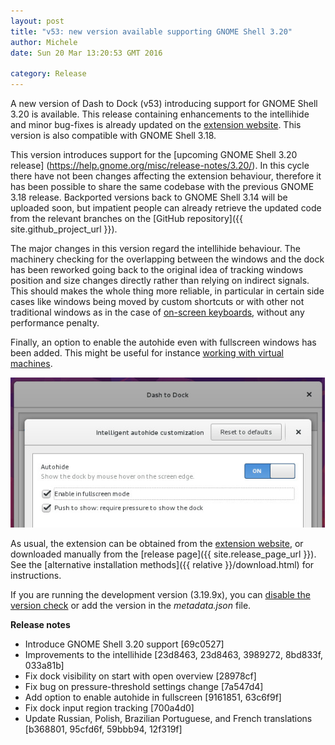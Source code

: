 ```yaml
---
layout: post
title: "v53: new version available supporting GNOME Shell 3.20"
author: Michele
date: Sun 20 Mar 13:20:53 GMT 2016

category: Release
---
```


A new version of Dash to Dock (v53) introducing support for GNOME Shell 3.20 is available. This release containing enhancements to the intellihide and minor bug-fixes is already updated on the [extension website](https://extensions.gnome.org/extension/307/dash-to-dock/). This version is also compatible with GNOME Shell 3.18.

<!--more-->

This version introduces support for the [upcoming GNOME Shell 3.20 release] (https://help.gnome.org/misc/release-notes/3.20/). In this cycle there have not been changes affecting the extension behaviour, therefore it has been possible to share the same codebase with the previous GNOME 3.18 release. Backported versions back to GNOME Shell 3.14 will be uploaded soon, but impatient people can already retrieve the updated code from the relevant branches on the [GitHub repository]({{ site.github_project_url }}).

The major changes in this version regard the intellihide behaviour. The machinery checking for the overlapping between the windows and the dock has been reworked going back to the original idea of tracking windows position and size changes directly rather than relying on indirect signals. This should makes the whole thing more reliable, in particular in certain side cases like windows being moved by custom shortcuts or with other not traditional windows as in the case of [on-screen keyboards](https://github.com/micheleg/dash-to-dock/issues/252), without any performance penalty.

Finally, an option to enable the autohide even with fullscreen windows has been added. This might be useful for instance [working with virtual machines](https://github.com/micheleg/dash-to-dock/pull/284).

<a href="/media/v53_autohide_in_fullscreen.jpg"><img
src="/media/v53_autohide_in_fullscreen.jpg" alt="New intellihide settings" class="center"></a>

As usual, the extension can be obtained from the [extension website](https://extensions.gnome.org/extension/307/dash-to-dock/), or downloaded manually from the [release page]({{ site.release_page_url }}). See the [alternative installation methods]({{ relative }}/download.html) for instructions.

If you are running the development version (3.19.9x), you can [disable the version check](https://www.maketecheasier.com/disable-extension-version-checks-gnome/) or add the version in the *metadata.json* file.

**Release notes**

* Introduce GNOME Shell 3.20 support [69c0527]
* Improvements to the intellihide [23d8463, 23d8463, 3989272, 8bd833f, 033a81b]
* Fix dock visibility on start with open overview [28978cf]
* Fix bug on pressure-threshold settings change [7a547d4]
* Add option to enable autohide in fullscreen [9161851, 63c6f9f]
* Fix dock input region tracking [700a4d0]
* Update Russian, Polish, Brazilian Portuguese, and French translations [b368801, 95cfd6f, 59bbb94, 12f319f]

